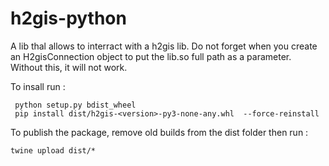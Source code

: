 # h2gis-python

A lib thal allows to interract with a h2gis lib. Do not forget when you create an H2gisConnection object to put the lib.so full path as a parameter. Without this, it will not work.

To insall run :
```
 python setup.py bdist_wheel
 pip install dist/h2gis-<version>-py3-none-any.whl  --force-reinstall
```

To publish the package, remove old builds from the dist folder then run :
```
twine upload dist/*
````
